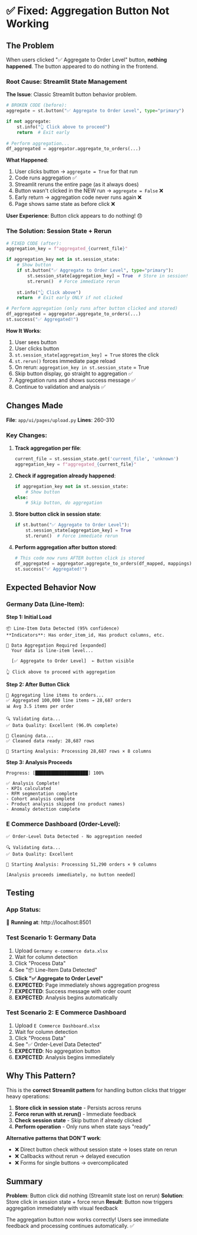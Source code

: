# ✅ Fixed: Aggregation Button Not Working

## The Problem

When users clicked "✅ Aggregate to Order Level" button, **nothing happened**. The button appeared to do nothing in the frontend.

### Root Cause: Streamlit State Management

**The Issue**: Classic Streamlit button behavior problem.

```python
# BROKEN CODE (before):
aggregate = st.button("✅ Aggregate to Order Level", type="primary")

if not aggregate:
    st.info("👆 Click above to proceed")
    return  # Exit early
    
# Perform aggregation...
df_aggregated = aggregator.aggregate_to_orders(...)
```

**What Happened**:
1. User clicks button → `aggregate = True` for that run
2. Code runs aggregation ✅
3. Streamlit reruns the entire page (as it always does)
4. Button wasn't clicked in the NEW run → `aggregate = False` ❌
5. Early return → aggregation code never runs again ❌
6. Page shows same state as before click ❌

**User Experience**: Button click appears to do nothing! 😞

### The Solution: Session State + Rerun

```python
# FIXED CODE (after):
aggregation_key = f"aggregated_{current_file}"

if aggregation_key not in st.session_state:
    # Show button
    if st.button("✅ Aggregate to Order Level", type="primary"):
        st.session_state[aggregation_key] = True  # Store in session!
        st.rerun()  # Force immediate rerun
    
    st.info("👆 Click above")
    return  # Exit early ONLY if not clicked

# Perform aggregation (only runs after button clicked and stored)
df_aggregated = aggregator.aggregate_to_orders(...)
st.success("✅ Aggregated!")
```

**How It Works**:
1. User sees button
2. User clicks button
3. `st.session_state[aggregation_key] = True` stores the click
4. `st.rerun()` forces immediate page reload
5. On rerun: `aggregation_key in st.session_state` = True
6. Skip button display, go straight to aggregation ✅
7. Aggregation runs and shows success message ✅
8. Continue to validation and analysis ✅

## Changes Made

**File**: `app/ui/pages/upload.py`
**Lines**: 260-310

### Key Changes:

1. **Track aggregation per file**:
   ```python
   current_file = st.session_state.get('current_file', 'unknown')
   aggregation_key = f"aggregated_{current_file}"
   ```

2. **Check if aggregation already happened**:
   ```python
   if aggregation_key not in st.session_state:
       # Show button
   else:
       # Skip button, do aggregation
   ```

3. **Store button click in session state**:
   ```python
   if st.button("✅ Aggregate to Order Level"):
       st.session_state[aggregation_key] = True
       st.rerun()  # Force immediate rerun
   ```

4. **Perform aggregation after button stored**:
   ```python
   # This code now runs AFTER button click is stored
   df_aggregated = aggregator.aggregate_to_orders(df_mapped, mappings)
   st.success("✅ Aggregated!")
   ```

## Expected Behavior Now

### Germany Data (Line-Item):

**Step 1: Initial Load**
```
📦 Line-Item Data Detected (95% confidence)
**Indicators**: Has order_item_id, Has product columns, etc.

🔄 Data Aggregation Required [expanded]
  Your data is line-item level...
  
  [✅ Aggregate to Order Level]  ← Button visible
  
👆 Click above to proceed with aggregation
```

**Step 2: After Button Click**
```
🔄 Aggregating line items to orders...
✅ Aggregated 100,000 line items → 28,687 orders
📊 Avg 3.5 items per order

🔍 Validating data...
✅ Data Quality: Excellent (96.0% complete)

🧹 Cleaning data...
✅ Cleaned data ready: 28,687 rows

🔬 Starting Analysis: Processing 28,687 rows × 8 columns
```

**Step 3: Analysis Proceeds**
```
Progress: [████████████████████] 100%

✅ Analysis Complete!
- KPIs calculated
- RFM segmentation complete
- Cohort analysis complete
- Product analysis skipped (no product names)
- Anomaly detection complete
```

### E Commerce Dashboard (Order-Level):

```
✅ Order-Level Data Detected - No aggregation needed

🔍 Validating data...
✅ Data Quality: Excellent

🔬 Starting Analysis: Processing 51,290 orders × 9 columns

[Analysis proceeds immediately, no button needed]
```

## Testing

### App Status:
🚀 **Running at**: http://localhost:8501

### Test Scenario 1: Germany Data
1. Upload `Germany e-commerce data.xlsx`
2. Wait for column detection
3. Click "Process Data"
4. See "📦 Line-Item Data Detected"
5. **Click "✅ Aggregate to Order Level"**
6. **EXPECTED**: Page immediately shows aggregation progress
7. **EXPECTED**: Success message with order count
8. **EXPECTED**: Analysis begins automatically

### Test Scenario 2: E Commerce Dashboard
1. Upload `E Commerce Dashboard.xlsx`
2. Wait for column detection
3. Click "Process Data"
4. See "✅ Order-Level Data Detected"
5. **EXPECTED**: No aggregation button
6. **EXPECTED**: Analysis begins immediately

## Why This Pattern?

This is the **correct Streamlit pattern** for handling button clicks that trigger heavy operations:

1. **Store click in session state** - Persists across reruns
2. **Force rerun with st.rerun()** - Immediate feedback
3. **Check session state** - Skip button if already clicked
4. **Perform operation** - Only runs when state says "ready"

**Alternative patterns that DON'T work**:
- ❌ Direct button check without session state → loses state on rerun
- ❌ Callbacks without rerun → delayed execution
- ❌ Forms for single buttons → overcomplicated

## Summary

**Problem**: Button click did nothing (Streamlit state lost on rerun)
**Solution**: Store click in session state + force rerun
**Result**: Button now triggers aggregation immediately with visual feedback

The aggregation button now works correctly! Users see immediate feedback and processing continues automatically. ✅
